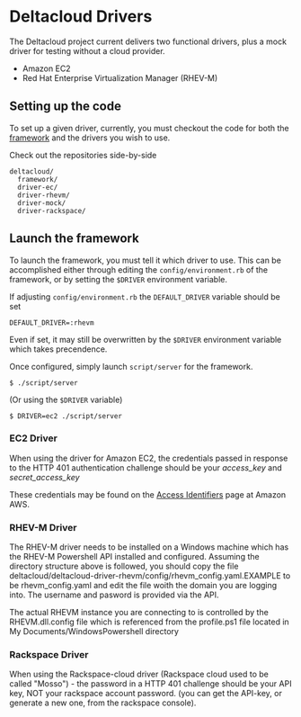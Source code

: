 # Deltacloud Drivers

The Deltacloud project current delivers two functional drivers, plus
a mock driver for testing without a cloud provider.

- Amazon EC2
- Red Hat Enterprise Virtualization Manager (RHEV-M)

## Setting up the code

To set up a given driver, currently, you must checkout the code
for both the [framework](framework.html) and the drivers you wish to use.

Check out the repositories side-by-side

    deltacloud/
      framework/
      driver-ec/
      driver-rhevm/
      driver-mock/
      driver-rackspace/

## Launch the framework

To launch the framework, you must tell it which driver to use.  This can
be accomplished either through editing the `config/environment.rb` of the framework,
or by setting the `$DRIVER` environment variable.

If adjusting `config/environment.rb` the `DEFAULT_DRIVER` variable should be set

    DEFAULT_DRIVER=:rhevm

Even if set, it may still be overwritten by the `$DRIVER` environment variable
which takes precendence.

Once configured, simply launch `script/server` for the framework.

    $ ./script/server

(Or using the `$DRIVER` variable)

    $ DRIVER=ec2 ./script/server

### EC2 Driver

When using the driver for Amazon EC2, the credentials passed in
response to the HTTP 401 authentication challenge should be your
*access_key* and *secret_access_key*

These credentials may be found on the [Access Identifiers](http://aws-portal.amazon.com/gp/aws/developer/account/index.html?action=access-key)
page at Amazon AWS.

### RHEV-M Driver

The RHEV-M driver needs to be installed on a Windows machine which has the RHEV-M
Powershell API installed and configured. Assuming the directory structure above is
followed, you should copy the file 
deltacloud/deltacloud-driver-rhevm/config/rhevm_config.yaml.EXAMPLE to be
rhevm_config.yaml and edit the file woith the domain you are logging into.
The username and pasword is provided via the API.

The actual RHEVM instance you are connecting to is controlled by
the RHEVM.dll.config file which is referenced from the profile.ps1
file located in My Documents/WindowsPowershell directory


### Rackspace Driver

When using the Rackspace-cloud driver (Rackspace cloud used to be called "Mosso") - the password in a HTTP 401 challenge should be your API key, NOT your rackspace account password.
(you can get the API-key, or generate a new one, from the rackspace console). 


